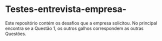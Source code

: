 # Testes-entrevista-empresa-
Este repositório contém os desafios que a empresa solicitou.
No principal encontra se a Questão 1, os outros galhos correspondem as outras Questões.
